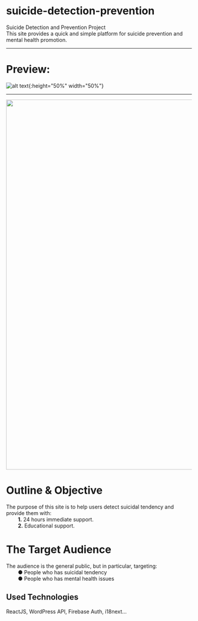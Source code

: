 # suicide-detection-prevention

Suicide Detection and Prevention Project<br/>
This site provides a quick and simple platform for suicide prevention and mental health promotion.<hr/>

# Preview:
![alt text](preview.gif){:height="50%" width="50%"}<hr/>
<img src="preview.gif" width="1000px"/>

# Outline & Objective

The purpose of this site is to help users detect suicidal tendency and provide them with:<br/>
&emsp;&emsp; <b>1.</b> 24 hours immediate support.<br/>
&emsp;&emsp; <b>2.</b> Educational support.<br/>

# The Target Audience

The audience is the general public, but in particular, targeting:<br/>
&emsp;&emsp; <b>●</b> People who has suicidal tendency<br/>
&emsp;&emsp; <b>●</b> People who has mental health issues<br/>

## Used Technologies

ReactJS, WordPress API, Firebase Auth, i18next...
